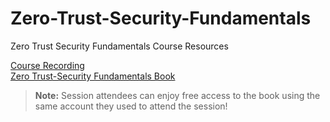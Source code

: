 # Zero-Trust-Security-Fundamentals
Zero Trust Security Fundamentals Course Resources

[Course Recording](https://learning.oreilly.com/live-events/zero-trust-security-fundamentals/0636920066250/)  
[Zero Trust-Security Fundamentals Book](https://www.oreilly.com/library/view/zero-trust-networks/9781492096580/)

> **Note:** Session attendees can enjoy free access to the book using the same account they used to attend the session!

